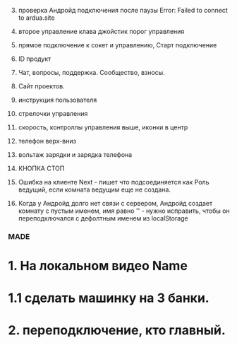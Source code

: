 3.  проверка Андройд подключения после паузы Error: Failed to connect to ardua.site
4.  второе управление клава джойстик порог управления
5.  прямое подключение к сокет и управлению, Старт подключение
6.  ID продукт
7.  Чат, вопросы, поддержка. Сообщество, взносы.
9.  Сайт проектов.
10. инструкция пользователя
12. стрелочки управления
14. скорость, контроллы управления выше, иконки в центр
15. телефон верх-вниз
16. вольтаж зарядки и зарядка телефона
17. КНОПКА СТОП

1. Ошибка на клиенте Next - пишет что подсоединяется как Роль ведущий, если комната ведущим еще не создана. 
2. Когда у Андройд долго нет связи с сервером, Андройд создает комнату с пустым именем, имя равно '' - нужно исправить, чтобы он переподключался с дефолтным именем из localStorage

### MADE ###
# 1.  На локальном видео Name
# 1.1  сделать машинку на 3 банки.
# 2.  переподключение, кто главный.